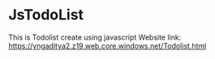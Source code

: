 # JsTodoList
This is Todolist create using javascript 
Website link: https://yngaditya2.z19.web.core.windows.net/Todolist.html
